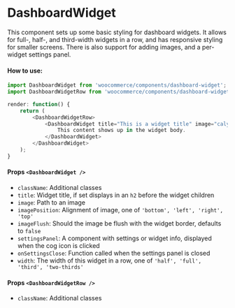 # DashboardWidget

This component sets up some basic styling for dashboard widgets. It allows for full-, half-, and third-width widgets in a row, and has responsive styling for smaller screens. There is also support for adding images, and a per-widget settings panel.

#### How to use:

```js
import DashboardWidget from 'woocommerce/components/dashboard-widget';
import DashboardWidgetRow from 'woocommerce/components/dashboard-widget/row';

render: function() {
	return (
		<DashboardWidgetRow>
			<DashboardWidget title="This is a widget title" image="calypso/images/example.svg">
				This content shows up in the widget body.
			</DashboardWidget>
		</DashboardWidget>
	);
}
```

#### Props `<DashboardWidget />`

- `className`: Additional classes
- `title`: Widget title, if set displays in an `h2` before the widget children
- `image`: Path to an image
- `imagePosition`: Alignment of image, one of `'bottom', 'left', 'right', 'top'`
- `imageFlush`: Should the image be flush with the widget border, defaults to `false`
- `settingsPanel`: A component with settings or widget info, displayed when the cog icon is clicked
- `onSettingsClose`: Function called when the settings panel is closed
- `width`: The width of this widget in a row, one of `'half', 'full', 'third', 'two-thirds'`

#### Props `<DashboardWidgetRow />`

- `className`: Additional classes
